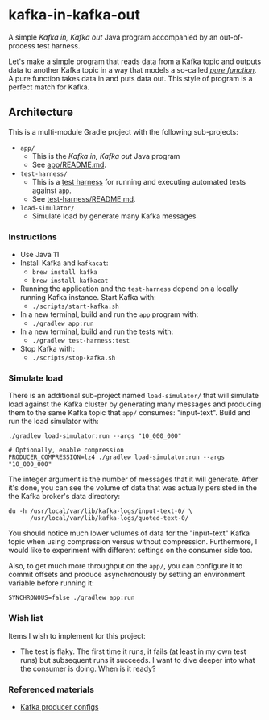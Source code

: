 # kafka-in-kafka-out

A simple *Kafka in, Kafka out* Java program accompanied by an out-of-process test harness.

Let's make a simple program that reads data from a Kafka topic and outputs data to another Kafka topic in a way that models
a so-called [*pure function*](https://en.wikipedia.org/wiki/Pure_function). A pure function takes data in and puts data
out. This style of program is a perfect match for Kafka. 

## Architecture

This is a multi-module Gradle project with the following sub-projects:

* `app/`
  * This is the *Kafka in, Kafka out* Java program
  * See [app/README.md](app/README.md).
* `test-harness/`
  * This is a [test harness](https://en.wikipedia.org/wiki/Test_harness) for running and executing automated tests against `app`.
  * See [test-harness/README.md](test-harness/README.md).
* `load-simulator/`
  * Simulate load by generate many Kafka messages

### Instructions

* Use Java 11
* Install Kafka and `kafkacat`:
  * `brew install kafka`
  * `brew install kafkacat`
* Running the application and the `test-harness` depend on a locally running Kafka instance. Start Kafka with:
  * `./scripts/start-kafka.sh`
* In a new terminal, build and run the `app` program with:
  * `./gradlew app:run`
* In a new terminal, build and run the tests with:
  * `./gradlew test-harness:test`
* Stop Kafka with:
  * `./scripts/stop-kafka.sh`

### Simulate load

There is an additional sub-project named `load-simulator/` that will simulate load against the Kafka cluster by generating
many messages and producing them to the same Kafka topic that `app/` consumes: "input-text". Build and run the load
simulator with:

```
./gradlew load-simulator:run --args "10_000_000"

# Optionally, enable compression
PRODUCER_COMPRESSION=lz4 ./gradlew load-simulator:run --args "10_000_000"
```

The integer argument is the number of messages that it will generate. After it's done, you can see the volume of data that
was actually persisted in the the Kafka broker's data directory:

```
du -h /usr/local/var/lib/kafka-logs/input-text-0/ \
      /usr/local/var/lib/kafka-logs/quoted-text-0/
```

You should notice much lower volumes of data for the "input-text" Kafka topic when using compression versus without compression.
Furthermore, I would like to experiment with different settings on the consumer side too.

Also, to get much more throughput on the `app/`, you can configure it to commit offsets and produce asynchronously by setting
an environment variable before running it:

```
SYNCHRONOUS=false ./gradlew app:run
```

### Wish list

Items I wish to implement for this project:

* The test is flaky. The first time it runs, it fails (at least in my own test runs) but subsequent runs it succeeds. I
  want to dive deeper into what the consumer is doing. When is it ready? 

### Referenced materials

* [Kafka producer configs](https://kafka.apache.org/documentation/#producerconfigs)
